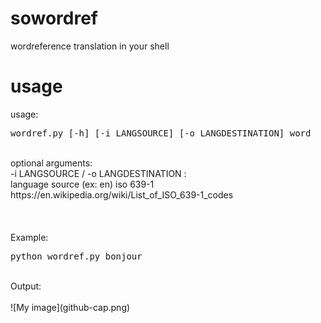 sowordref
=========

wordreference translation in your shell


usage
=========

usage: <br/>
<pre>wordref.py [-h] [-i LANGSOURCE] [-o LANGDESTINATION] word</pre>
<br/>
optional arguments: <br/> 
  -i LANGSOURCE  / -o LANGDESTINATION : <br/>
  language source (ex: en) iso 639-1 https://en.wikipedia.org/wiki/List_of_ISO_639-1_codes <br/>
<br/>
<br/>
<br/>
Example: <br/>
<pre>python wordref.py bonjour</pre>
<br/>
Output:<br/>
<br/>
![My image](github-cap.png)
